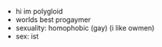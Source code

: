 - hi im polygloid
- worlds best progaymer
- sexuality: homophobic (gay) (i like owmen)
- sex: ist

<!---
polygloid/polygloid is a ✨ special ✨ repository because its `README.md` (this file) appears on your GitHub profile.
You can click the Preview link to take a look at your changes.
--->
